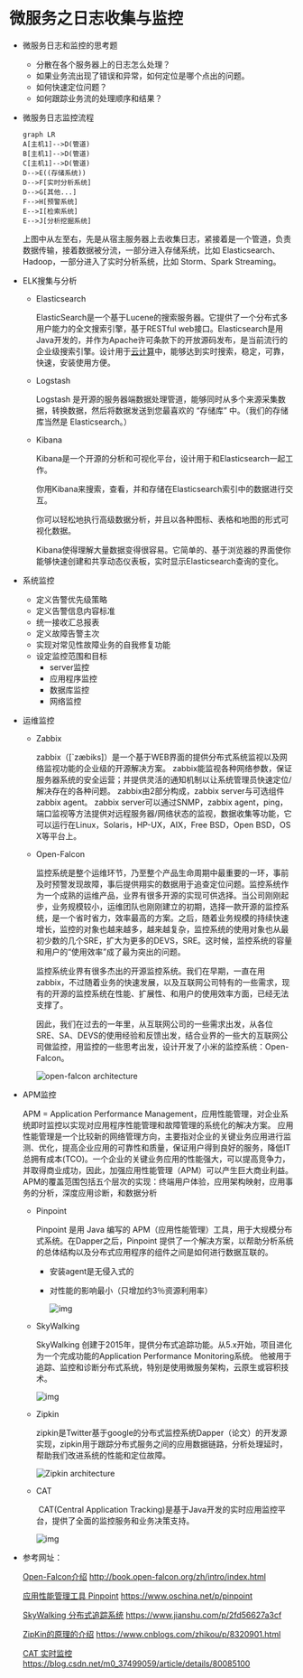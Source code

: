 # 微服务之日志收集与监控

- 微服务日志和监控的思考题

  - 分散在各个服务器上的日志怎么处理？
  - 如果业务流出现了错误和异常，如何定位是哪个点出的问题。
  - 如何快速定位问题？
  - 如何跟踪业务流的处理顺序和结果？

- 微服务日志监控流程

  ```mermaid
  graph LR
  A[主机1]-->D(管道)
  B[主机1]-->D(管道)
  C[主机1]-->D(管道)
  D-->E((存储系统))
  D-->F[实时分析系统]
  D-->G[其他...]
  F-->H[预警系统]
  E-->I[检索系统]
  E-->J[分析挖掘系统]
  ```

  上图中从左至右，先是从宿主服务器上去收集日志，紧接着是一个管道，负责数据传输，接着数据被分流，一部分进入存储系统，比如 Elasticsearch、Hadoop，一部分进入了实时分析系统，比如 Storm、Spark Streaming。

- ELK搜集与分析

  - Elasticsearch

    ElasticSearch是一个基于Lucene的搜索服务器。它提供了一个分布式多用户能力的全文搜索引擎，基于RESTful web接口。Elasticsearch是用Java开发的，并作为Apache许可条款下的开放源码发布，是当前流行的企业级搜索引擎。设计用于[云计算](https://baike.baidu.com/item/%E4%BA%91%E8%AE%A1%E7%AE%97/9969353)中，能够达到实时搜索，稳定，可靠，快速，安装使用方便。

  - Logstash

    Logstash 是开源的服务器端数据处理管道，能够同时从多个来源采集数据，转换数据，然后将数据发送到您最喜欢的 “存储库” 中。（我们的存储库当然是 Elasticsearch。）

  - Kibana

    Kibana是一个开源的分析和可视化平台，设计用于和Elasticsearch一起工作。

    你用Kibana来搜索，查看，并和存储在Elasticsearch索引中的数据进行交互。

    你可以轻松地执行高级数据分析，并且以各种图标、表格和地图的形式可视化数据。

    Kibana使得理解大量数据变得很容易。它简单的、基于浏览器的界面使你能够快速创建和共享动态仪表板，实时显示Elasticsearch查询的变化。

- 系统监控

  - 定义告警优先级策略
  - 定义告警信息内容标准
  - 统一接收汇总报表
  - 定义故障告警主次
  - 实现对常见性故障业务的自我修复功能
  - 设定监控范围和目标
    - server监控
    - 应用程序监控
    - 数据库监控
    - 网络监控

- 运维监控

  - Zabbix

    zabbix（[`zæbiks]）是一个基于WEB界面的提供分布式系统监视以及网络监视功能的企业级的开源解决方案。
    zabbix能监视各种网络参数，保证服务器系统的安全运营；并提供灵活的通知机制以让系统管理员快速定位/解决存在的各种问题。
    zabbix由2部分构成，zabbix server与可选组件zabbix agent。
    zabbix server可以通过SNMP，zabbix agent，ping，端口监视等方法提供对远程服务器/网络状态的监视，数据收集等功能，它可以运行在Linux，Solaris，HP-UX，AIX，Free BSD，Open BSD，OS X等平台上。

  - Open-Falcon

    监控系统是整个运维环节，乃至整个产品生命周期中最重要的一环，事前及时预警发现故障，事后提供翔实的数据用于追查定位问题。监控系统作为一个成熟的运维产品，业界有很多开源的实现可供选择。当公司刚刚起步，业务规模较小，运维团队也刚刚建立的初期，选择一款开源的监控系统，是一个省时省力，效率最高的方案。之后，随着业务规模的持续快速增长，监控的对象也越来越多，越来越复杂，监控系统的使用对象也从最初少数的几个SRE，扩大为更多的DEVS，SRE。这时候，监控系统的容量和用户的“使用效率”成了最为突出的问题。

    监控系统业界有很多杰出的开源监控系统。我们在早期，一直在用zabbix，不过随着业务的快速发展，以及互联网公司特有的一些需求，现有的开源的监控系统在性能、扩展性、和用户的使用效率方面，已经无法支撑了。

    因此，我们在过去的一年里，从互联网公司的一些需求出发，从各位SRE、SA、DEVS的使用经验和反馈出发，结合业界的一些大的互联网公司做监控，用监控的一些思考出发，设计开发了小米的监控系统：Open-Falcon。

    ![open-falcon architecture](https://raw.githubusercontent.com/open-falcon/doc/master/screenshots/falcon-arch.png)

- APM监控

  APM = Application Performance Management，应用性能管理，对企业系统即时监控以实现对应用程序性能管理和故障管理的系统化的解决方案。
  应用性能管理是一个比较新的网络管理方向，主要指对企业的关键业务应用进行监测、优化，提高企业应用的可靠性和质量，保证用户得到良好的服务，降低IT总拥有成本(TCO)。一个企业的关键业务应用的性能强大，可以提高竞争力，并取得商业成功，因此，加强应用性能管理（APM）可以产生巨大商业利益。
  APM的覆盖范围包括五个层次的实现：终端用户体验，应用架构映射，应用事务的分析，深度应用诊断，和数据分析

  - Pinpoint

    Pinpoint 是用 Java 编写的 APM（应用性能管理）工具，用于大规模分布式系统。在Dapper之后，Pinpoint 提供了一个解决方案，以帮助分析系统的总体结构以及分布式应用程序的组件之间是如何进行数据互联的。

    - 安装agent是无侵入式的

    - 对性能的影响最小（只增加约3％资源利用率）

      ![img](http://static.oschina.net/uploads/space/2015/1225/152900_8Mw0_865233.png)

  - SkyWalking

    SkyWalking 创建于2015年，提供分布式追踪功能。从5.x开始，项目进化为一个完成功能的Application Performance Monitoring系统。
    他被用于追踪、监控和诊断分布式系统，特别是使用微服务架构，云原生或容积技术。

    ![img](https://upload-images.jianshu.io/upload_images/5378831-8b21994f353889ab.png?imageMogr2/auto-orient/strip%7CimageView2/2/w/1000/format/webp)

  - Zipkin

    zipkin是Twitter基于google的分布式监控系统Dapper（论文）的开发源实现，zipkin用于跟踪分布式服务之间的应用数据链路，分析处理延时，帮助我们改进系统的性能和定位故障。

    ![Zipkin architecture](https://zipkin.io/public/img/architecture-1.png)

  - CAT

    ​    CAT(Central Application Tracking)是基于Java开发的实时应用监控平台，提供了全面的监控服务和业务决策支持。 

    ![img](https://img-blog.csdn.net/20180425202657892)

- 参考网址：

  [Open-Falcon介绍](http://book.open-falcon.org/zh/intro/index.html) http://book.open-falcon.org/zh/intro/index.html

  [应用性能管理工具 Pinpoint](https://www.oschina.net/p/pinpoint) https://www.oschina.net/p/pinpoint

  [SkyWalking 分布式追踪系统](https://www.jianshu.com/p/2fd56627a3cf) https://www.jianshu.com/p/2fd56627a3cf

  [ZipKin的原理的介绍](https://www.cnblogs.com/zhikou/p/8320901.html) https://www.cnblogs.com/zhikou/p/8320901.html

  [CAT 实时监控](https://blog.csdn.net/m0_37499059/article/details/80085100) https://blog.csdn.net/m0_37499059/article/details/80085100

